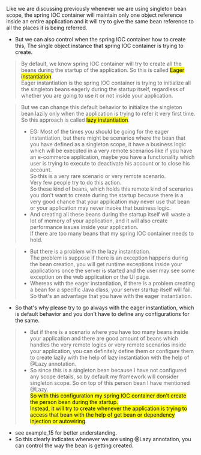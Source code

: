 Like we are discussing previously whenever we are using singleton bean scope, the spring IOC container
will maintain only one object reference inside an entire application and it will try to give the same
bean reference to all the places it is being referred.

* But we can also control when the spring IOC container how to create this, The single object instance that spring IOC container is trying to create.
>By default, we know spring IOC container will try to create all the beans during the startup of the  application.
So this is called <mark> Eager instantiation</mark>.\
>Eager instantiation is the spring IOC container is trying to initialize all  the singleton beans eagerly during the startup itself, regardless of whether you are going to use it or not inside your application.

>But we can change this default behavior to initialize the singleton bean lazily only when the application is trying to refer it very first time.\
So this approach is called <mark>lazy instantiation</mark>.
>* EG: Most of the times you should be going for the eager instantiation, but there might be scenarios where
the bean that you have defined as a singleton scope, it have a business logic which will be executed
in a very remote scenarios like if you have an e-commerce application, maybe you have a functionality
which user is trying to execute to deactivate his account or to close his account.\
So this is a very rare scenario or very remote scenario.\
Very few people try to do this action.\
So these kind of beans, which holds this remote kind of scenarios you don't want to create during the
startup because there is a very good chance that your application may never use that bean or your application
may never invoke that business logic.
>* And creating all these beans during the startup itself will waste a lot of memory of your application,
and it will also create performance issues inside your application.\
If there are too many beans that my spring IOC container needs to hold.


>* But there is a problem with the lazy instantiation.\
The problem is suppose if there is an exception happens during the bean creation, you will get runtime
exceptions inside your applications once the server is started and the user may see some exception on
the web application or the UI page.
>* Whereas with the eager instantiation, if there is a problem creating a bean for a specific Java class,
your server startup itself will fail.\
So that's an advantage that you have with the eager instantiation.

* So that's why please try to go always with the eager instantiation, which is default behavior and you
don't have to define any configurations for the same.

>* But if there is a scenario where you have too many beans inside your application and there are good
amount of beans which handles the very remote logics or very remote scenarios inside your application,
you can definitely define them or configure them to create lazily with the help of lazy instantiation with the help of @Lazy
annotation.
>* So since this is a singleton bean because I have not configured any scope details, so by default my framework will consider singleton scope.
So on top of this person bean I have mentioned @Lazy.\
<mark>So with this configuration my spring IOC container don't create the person bean during the startup.\
Instead, it will try to create whenever the application is trying to access that bean with the help
of get bean or dependency injection or autowiring</mark>.


* see example_15 for better understanding.
* So this clearly indicates whenever we are using @Lazy annotation, you can control the way the
bean is getting created.
